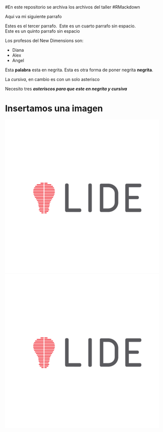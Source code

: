 #En este repositorio se archiva los archivos del taller #RMackdown

Aqui va mi siguiente parrafo

Estes es el tercer parrafo.  Este es un cuarto parrafo sin espacio.\
Este es un quinto parrafo sin espacio

Los profesos del New Dimensions son:

-   Diana
-   Alex
-   Angel

Esta **palabra** esta en negrita. Esta es otra forma de poner negrita **negrita**.

La *cursiva*, en cambio es con un solo asterisco

Necesito tres ***asteriscos para que este en negrita y cursiva***

# Insertamos una imagen

![](Image20230722155029.png)
![LIDE](Image20230722155029.png)
